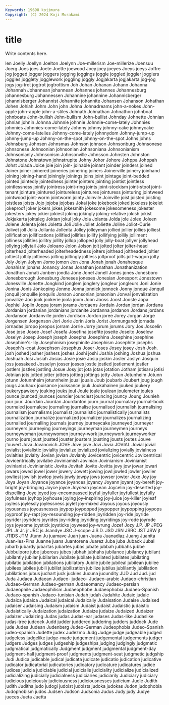```yaml
---
Keywords: 19698 kojimura
Copyright: (C) 2024 Koji Murakami
---
```


# title

Write contents here.



len Joelly Joellyn Joelton Joelynn
Joe-millerism Joe-millerize Joensuu Joerg Joes joes Joete Joette joewood Joey
joey joeyes Joeys joeys Joffre jog jogged jogger joggers jogging
joggings joggle joggled joggler jogglers joggles jogglety jogglework joggling joggly
Jogjakarta jogjakarta jog-jog jogs jog-trot jogtrot jogtrottism Joh Johan Johanan
Johann Johanna Johannah Johannean johannean Johannes johannes Johannesburg johannesburg Johannessen
Johannine johannine Johannisberger johannisberger Johannist Johannite johannite Johansen Johanson Johathan
Johen Johiah Johm John john Johna Johnadreams john-a-nokes John-apple john-apple
john-a-stiles Johnath Johnathan Johnathon johnboat johnboats John-bullish John-bullism John-bullist Johnday
Johnette Johnian johnian johnin Johnna Johnnie johnnie Johnnie-come-lately Johnnies johnnies
Johnnies-come-lately Johnny johnny johnny-cake johnnycake Johnny-come-latelies Johnny-come-lately johnnydom Johnny-jump-up johnny-jump-up
Johnny-on-the-spot johnny-on-the-spot Johns johns Johnsburg Johnsen Johnsmas Johnson johnson Johnsonburg
Johnsonese johnsonese Johnsonian johnsonian Johnsoniana Johnsonianism Johnsonianly Johnsonism Johnsonville Johnsson
Johnsten Johnston Johnstone Johnstown johnstrupite Johny Johor Johore Johppa Johppah
Johst Joiada Joice joie join join- joinable joinant joinder joinders
joined Joiner joiner joinered joineries joinering joiners Joinerville joinery joinhand
joining joining-hand joiningly joinings joins joint jointage joint-bedded jointed jointedly
jointedness jointer jointers jointing jointist jointless jointlessness jointly jointress joint-ring
joints joint-stockism joint-stool joint-tenant jointure jointured jointureless jointures jointuress jointuring
jointweed jointwood joint-worm jointworm jointy Joinvile Joinville joist joisted joisting
joistless joists Jojo jojoba jojobas Jokai joke jokebook joked jokeless
jokelet jokeproof joker jokers jokes jokesmith jokesome jokesomeness jokester jokesters
jokey jokier jokiest joking jokingly joking-relative jokish jokist Jokjakarta joktaleg
Joktan jokul joky Jola Jolanta Jolda jole Jolee Joleen Jolene
Jolenta joles Joletta Joli Jolie Joliet Joliette Joline Joliot-Curie Jolivet
joll Jolla Jollanta Jollenta Jolley jolleyman jollied jollier jollies jolliest
jollification jollifications jollified jollifies jollify jollifying jollily jolliment jolliness jollities
jollitry jollity jollop jolloped jolly jolly-boat jollyer jollyhead jollying jollytail
Jolo Joloano Jolon Jolson jolt jolted jolter jolter-head jolterhead jolterheaded
jolterheadedness jolters jolthead joltheaded joltier joltiest joltily joltiness jolting joltingly
joltless joltproof jolts jolt-wagon jolty Joly Jolyn Jolynn Jomo jomon
Jon Jona Jonah jonah Jonahesque Jonahism jonahs Jonancy Jonas Jonathan
jonathan Jonathanization Jonathon Jonati Jonben jondla Jone Jonel Jonell Jones
jones Jonesboro Jonesborough Jonesburg Joneses joneses Jonesian Jonesport Jonestown Jonesville
Jonette Jongkind jonglem jonglery jongleur jongleurs Joni Jonie Jonina Jonis
Jonkoping Jonme Jonna jonnick jonnock Jonny jonque Jonquil jonquil jonquille
jonquils Jonson Jonsonian jonsonian Jonval jonvalization jonvalize Joo jook jookerie
joola joom Joon Jooss Joost Jooste Jopa Jophiel Joplin Joppa
joram jorams Jordaens Jordain Jordan jordan Jordana Jordanian jordanian jordanians
jordanite Jordanna jordanon Jordans jordans Jordanson Jordanville jorden Jordison Jordon
joree Jorey Jorgan Jorge Jorgensen Jorgenson Jori Jorie Jorin Joris
Jorist Jormungandr jornada jornadas joropo joropos jorram Jorrie Jorry jorum
jorums Jory Jos Joscelin Jose jose Josee Josef Josefa Josefina
josefite joseite Joseito Joselow Joselyn Josep Joseph joseph Josepha Josephina
Josephine josephine Josephine's-lily Josephinism josephinite Josephism Josephite josephs Joseph's-coat Josephson
Josephus Joser Joses Josey josey Josh Josh. josh joshed josher
joshers joshes Joshi joshi Joshia joshing Joshua joshua Joshuah Josi
Josiah Josias Josie josie Josip joskin Josler Joslyn Josquin joss
jossakeed Josselyn josser josses jostle jostled jostlement jostler jostlers jostles
jostling Josue Josy jot jota jotas jotation Jotham jotisaru jotisi
Jotnian jots jotted jotter jotters jotting jottings jotty Jotun Jotunheim
Jotunn jotunn Jotunnheim jotunnheim joual jouals Joub joubarb Joubert joug
jough jougs Jouhaux jouisance jouissance jouk Joukahainen jouked joukery joukerypawkery
jouking jouks joul Joule joule joulean joulemeter joules jounce jounced
jounces jouncier jounciest jouncing jouncy Joung Jounieh jour jour. Jourdain
Jourdan Jourdanton journ journal journalary journal-book journaled journalese journaling journalise
journalised journalish journalising journalism journalisms journalist journalistic journalistically journalists journalization
journalize journalized journalizer journalizes journalizing journalled journalling journals journey journeycake
journeyed journeyer journeyers journeying journeyings journeyman journeymen journeys journeywoman journeywomen
journey-work journeywork journeyworker journo jours joust jousted jouster jousters jousting
jousts joutes Jouve j'ouvert Jova Jovanovich JOVE Jove jove Jovi
Jovia JOVIAL Jovial jovial jovialist jovialistic joviality jovialize jovialized jovializing
jovially jovialness jovialties jovialty Jovian jovian Jovianly Jovicentric jovicentric Jovicentrical
Jovicentrically jovilabe Joviniamish Jovinian Jovinianism Jovinianist jovinianist Jovinianistic Jovita Jovitah
Jovite Jovitta jovy jow jowar jowari jowars jowed jowel jower
jowery Jowett jowing jowl jowled jowler jowlier jowliest jowlish jowlop
jowls jowly jowpy jows jowser jowter Joxe Joy joy Joya
Joyan Joyance joyance joyances joyancy Joyann joyant joy-bereft joy-bright joy-bringing
Joyce joyce Joycean joycean Joycelin joy-deserted joy-dispelling Joye joyed joy-encompassed
joyful joyfuller joyfullest joyfully joyfulness joyhop joyhouse joying joy-inspiring joy-juice
joy-killer joyleaf joyless joylessly joylessness joylet joy-mixed Joyous joyous joyously
joyousness joyousnesses joypop joypopped joypopper joypopping joypops joyproof joy-rapt joy-resounding
joy-ridden joyridden joy-ride joyride joyrider joyriders joyrides joy-riding joyriding joyridings
joy-rode joyrode joys joysome joystick joysticks joyweed joy-wrung Jozef Jozy
J.P. JP JPEG JPL Jr Jr. jr JRC js Jsandye
JSC J-scope J.S.D. JSD JSN JSRC JST JSW jt JTIDS
JTM Jtunn Ju juamave Juan juan Juana Juanadiaz Juang Juanita
Juan-les-Pins Juanne juans Juantorena Juarez Juba juba Juback Jubal jubarb
jubardy jubartas jubartes jubas jubate jubbah jubbahs jubbe Jubbulpore jube
juberous jubes jubhah jubhahs jubilance jubilancy jubilant jubilantly jubilar jubilarian
Jubilate jubilate jubilated jubilates jubilating jubilatio jubilation jubilations jubilatory Jubile
jubile jubileal jubilean jubilee jubilees jubiles jubili jubilist jubilization jubilize
jubilus jublilantly jublilation jublilations jubus juchart juck juckies Jucuna jucundity
JUD Jud Jud. jud Juda Judaea Judaean Judaeo- judaeo- Judaeo-arabic
Judaeo-christian Judaeo-German Judaeo-german Judaeomancy Judaeo-persian Judaeophile Judaeophilism Judaeophobe Judaeophobia Judaeo-Spanish
Judaeo-spanish Judaeo-tunisian Judah judah Judahite Judaic judaic Judaica judaica Judaical
judaical Judaically Judaisation Judaise Judaised judaiser Judaising Judaism judaism Judaist
judaist Judaistic judaistic Judaistically Judaization judaization Judaize judaize Judaized Judaizer
judaizer Judaizing Judas judas Judas-ear judases Judas-like Judaslike judas-tree judcock
Judd judder juddered juddering judders juddock Jude jude Judea Judean
Judenberg Judeo-German Judeophobia Judeo-Spanish judeo-spanish Judette judex Judezmo Judg Judge
judge judgeable judged judgeless judgelike judge-made judgement judgemental judgements judger
judgers Judges judges judgeship judgeships judging judgingly judgmatic judgmatical judgmatically
Judgment judgment judgmental judgment-day judgment-hall judgment-proof judgments judgment-seat judgmetic judgship
Judi Judica judicable judical judicata judicate judicatio judication judicative judicator
judicatorial judicatories judicatory judicature judicatures judice judices judicia judiciable judicial
judicialis judiciality judicialize judicialized judicializing judicially judicialness judiciaries judiciarily Judiciary
judiciary judicious judiciously judiciousness judiciousnesses judicium Judie Judith judith Juditha
judo judogi judoist judoists judoka judokas Judon judophobia Judophobism judos
Judsen Judson Judsonia Judus Judy judy Judye jueces Jueta Juetta
